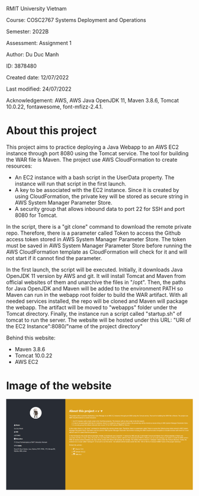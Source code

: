   <p>RMIT University Vietnam</p>
  <p>Course: COSC2767 Systems Deployment and Operations</p>
  <p>Semester: 2022B</p>
  <p>Assessment: Assignment 1</p>
  <p>Author: Du Duc Manh</p>
  <p>ID: 3878480</p>
  <p>Created  date: 12/07/2022</p>
  <p>Last modified: 24/07/2022</p>
  <p>Acknowledgement: AWS, AWS Java OpenJDK 11, Maven 3.8.6, Tomcat 10.0.22, fontawesome, font-mfizz-2.4.1.</p>


<h1>About this project</h1>
<p>
    This project aims to practice deploying a Java Webapp to an AWS EC2 instance through port 8080 using the Tomcat service.
    The tool for building the WAR file is Maven. The project use AWS CloudFormation to create resources:
</p>
<ul>
    <li>
        An EC2 instance with a bash script in the UserData property. The instance will run that script in the first launch.
    </li>
    <li>
        A key to be associated with the EC2 instance. Since it is created by using CloudFormation, the private key will be stored
        as secure string in AWS System Manager Parameter Store.
    </li>
    <li>
        A security group that allows inbound data to port 22 for SSH and port 8080 for Tomcat.
    </li>
</ul>
<p>
    In the script, there is a "git clone" command to download the remote private repo. Therefore, there is a parameter called Token
    to access the Github access token stored in AWS System Manager Parameter Store. The token must be saved in AWS System Manager
    Parameter Store before running the AWS CloudFormation template as CloudFormation will check for it and will not start if it cannot
    find the parameter.
</p>
<p>
    In the first launch, the script will be executed. Initially, it downloads Java OpenJDK 11 version by AWS and git. It will
    install Tomcat and Maven from official websites of them and unarchive the files in "/opt". Then, the paths for Java OpenJDK
    and Maven will be added to the environment PATH so Maven can run in the webapp root folder to build the WAR artifact. With all
    needed services installed, the repo will be cloned and Maven will package the webapp. The artifact will be moved to "webapps" folder
    under the Tomcat directory. Finally, the instance run a script called "startup.sh" of tomcat to run the server. The website will
    be hosted under this URL: "URI of the EC2 Instance":8080/"name of the project directory"
</p>
<p>
    Behind this website:
</p>
<ul>
    <li>Maven 3.8.6</li>
    <li>Tomcat 10.0.22</li>
    <li>AWS EC2</li>
</ul>

<h1>Image of the website</h1>

![img.png](img.png)